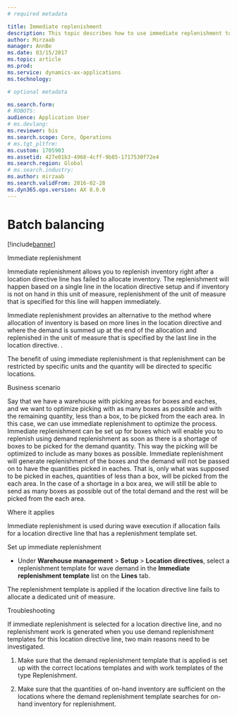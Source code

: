 ```yaml
---
# required metadata

title: Immediate replenishment
description: This topic describes how to use immediate replenishment to replenish inventory when a location directive fails to locate inventory.
author: Mirzaab
manager: AnnBe
ms.date: 03/15/2017
ms.topic: article
ms.prod: 
ms.service: dynamics-ax-applications
ms.technology: 

# optional metadata

ms.search.form:  
# ROBOTS: 
audience: Application User
# ms.devlang: 
ms.reviewer: bis
ms.search.scope: Core, Operations
# ms.tgt_pltfrm: 
ms.custom: 1705903
ms.assetid: 427e01b3-4968-4cff-9b85-1717530f72e4
ms.search.region: Global
# ms.search.industry: 
ms.author: mirzaab
ms.search.validFrom: 2016-02-28
ms.dyn365.ops.version: AX 8.0.0
---
```


# Batch balancing

[!include[banner](../includes/banner.md)]

Immediate replenishment

Immediate replenishment allows you to replenish inventory right after a location
directive line has failed to allocate inventory. The replenishment will happen
based on a single line in the location directive setup and if inventory is not
on hand in this unit of measure, replenishment of the unit of measure that is
specified for this line will happen immediately.

Immediate replenishment provides an alternative to the method where allocation
of inventory is based on more lines in the location directive and where the
demand is summed up at the end of the allocation and replenished in the unit of
measure that is specified by the last line in the location directive. .

The benefit of using immediate replenishment is that replenishment can be
restricted by specific units and the quantity will be directed to specific
locations.

Business scenario

Say that we have a warehouse with picking areas for boxes and eaches, and we
want to optimize picking with as many boxes as possible and with the remaining
quantity, less than a box, to be picked from the each area. In this case, we can
use immediate replenishment to optimize the process. Immediate replenishment can
be set up for boxes which will enable you to replenish using demand
replenishment as soon as there is a shortage of boxes to be picked for the
demand quantity. This way the picking will be optimized to include as many boxes
as possible. Immediate replenishment will generate replenishment of the boxes
and the demand will not be passed on to have the quantities picked in eaches.
That is, only what was supposed to be picked in eaches, quantities of less than
a box, will be picked from the each area. In the case of a shortage in a box
area, we will still be able to send as many boxes as possible out of the total
demand and the rest will be picked from the each area.

Where it applies

Immediate replenishment is used during wave execution if allocation fails for a
location directive line that has a replenishment template set.

Set up immediate replenishment

-   Under **Warehouse management** \> **Setup** \> **Location directives**,
    select a replenishment template for wave demand in the **Immediate
    replenishment template** list on the **Lines** tab.

The replenishment template is applied if the location directive line fails to
allocate a dedicated unit of measure.

Troubleshooting

If immediate replenishment is selected for a location directive line, and no
replenishment work is generated when you use demand replenishment templates for
this location directive line, two main reasons need to be investigated.

1.  Make sure that the demand replenishment template that is applied is set up
    with the correct locations templates and with work templates of the type
    Replenishment.

2.  Make sure that the quantities of on-hand inventory are sufficient on the
    locations where the demand replenishment template searches for on-hand
    inventory for replenishment.
